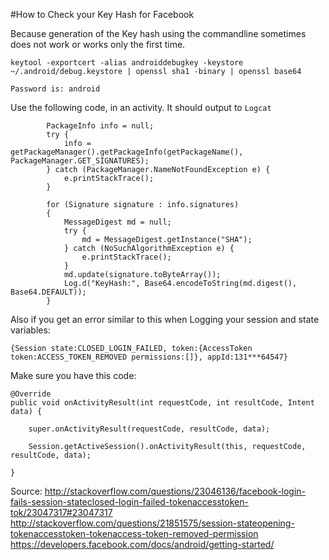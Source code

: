 #How to Check your Key Hash for Facebook

Because generation of the Key hash using the commandline sometimes does not work or works only the first time.

```
keytool -exportcert -alias androiddebugkey -keystore ~/.android/debug.keystore | openssl sha1 -binary | openssl base64

Password is: android

```

Use the following code, in an activity. It should output to `Logcat`

```
        PackageInfo info = null;
        try {
            info = getPackageManager().getPackageInfo(getPackageName(),  PackageManager.GET_SIGNATURES);
        } catch (PackageManager.NameNotFoundException e) {
            e.printStackTrace();
        }

        for (Signature signature : info.signatures)
        {
            MessageDigest md = null;
            try {
                md = MessageDigest.getInstance("SHA");
            } catch (NoSuchAlgorithmException e) {
                e.printStackTrace();
            }
            md.update(signature.toByteArray());
            Log.d("KeyHash:", Base64.encodeToString(md.digest(), Base64.DEFAULT));
        }
```

Also if you get an error similar to this when Logging your session and state variables:

```
{Session state:CLOSED_LOGIN_FAILED, token:{AccessToken token:ACCESS_TOKEN_REMOVED permissions:[]}, appId:131***64547}
```

Make sure you have this code:

```
@Override
public void onActivityResult(int requestCode, int resultCode, Intent data) {

    super.onActivityResult(requestCode, resultCode, data);

    Session.getActiveSession().onActivityResult(this, requestCode, resultCode, data);

}
```

Source: http://stackoverflow.com/questions/23046136/facebook-login-fails-session-stateclosed-login-failed-tokenaccesstoken-tok/23047317#23047317
http://stackoverflow.com/questions/21851575/session-stateopening-tokenaccesstoken-tokenaccess-token-removed-permission
https://developers.facebook.com/docs/android/getting-started/
